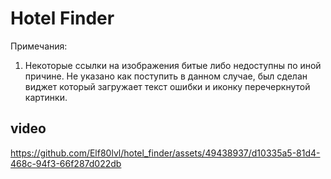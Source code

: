 # Hotel Finder
Примечания:
1. Некоторые ссылки на изображения битые либо недоступны по иной причине.
   Не указано как поступить в данном случае, был сделан виджет который загружает текст ошибки и иконку перечеркнутой картинки.
   

## video

https://github.com/Elf80lvl/hotel_finder/assets/49438937/d10335a5-81d4-468c-94f3-66f287d022db





